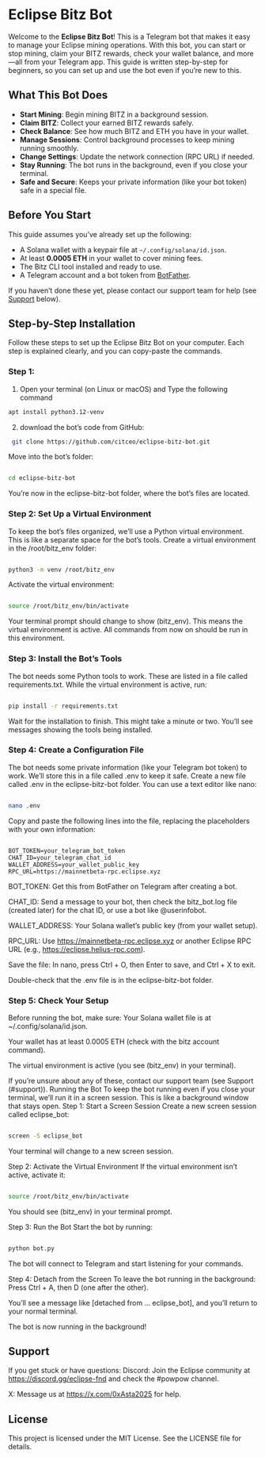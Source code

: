 # Eclipse Bitz Bot

Welcome to the **Eclipse Bitz Bot**! This is a Telegram bot that makes it easy to manage your Eclipse mining operations. With this bot, you can start or stop mining, claim your BITZ rewards, check your wallet balance, and more—all from your Telegram app. This guide is written step-by-step for beginners, so you can set up and use the bot even if you’re new to this.

## What This Bot Does

- **Start Mining**: Begin mining BITZ in a background session.
- **Claim BITZ**: Collect your earned BITZ rewards safely.
- **Check Balance**: See how much BITZ and ETH you have in your wallet.
- **Manage Sessions**: Control background processes to keep mining running smoothly.
- **Change Settings**: Update the network connection (RPC URL) if needed.
- **Stay Running**: The bot runs in the background, even if you close your terminal.
- **Safe and Secure**: Keeps your private information (like your bot token) safe in a special file.

## Before You Start

This guide assumes you’ve already set up the following:
- A Solana wallet with a keypair file at `~/.config/solana/id.json`.
- At least **0.0005 ETH** in your wallet to cover mining fees.
- The Bitz CLI tool installed and ready to use.
- A Telegram account and a bot token from [BotFather](https://t.me/BotFather).

If you haven’t done these yet, please contact our support team for help (see [Support](#support) below).

## Step-by-Step Installation

Follow these steps to set up the Eclipse Bitz Bot on your computer. Each step is explained clearly, and you can copy-paste the commands.

### Step 1: 
1. Open your terminal (on Linux or macOS) and Type the following command 

 ```bash
 apt install python3.12-venv
```

2.  download the bot’s code from GitHub:

  ```bash
   git clone https://github.com/citceo/eclipse-bitz-bot.git
 ```
Move into the bot’s folder:

 ```bash

cd eclipse-bitz-bot
 ```
You’re now in the eclipse-bitz-bot folder, where the bot’s files are located.

### Step 2: Set Up a Virtual Environment


To keep the bot’s files organized, we’ll use a Python virtual environment. This is like a separate space for the bot’s tools.
Create a virtual environment in the /root/bitz_env folder:
 ```bash

python3 -m venv /root/bitz_env
 ```
Activate the virtual environment:
 ```bash

source /root/bitz_env/bin/activate
 ```
Your terminal prompt should change to show (bitz_env). This means the virtual environment is active. All commands from now on should be run in this environment.

### Step 3: Install the Bot’s Tools
The bot needs some Python tools to work. These are listed in a file called requirements.txt.
While the virtual environment is active, run:
 ```bash

pip install -r requirements.txt
 ```
Wait for the installation to finish. This might take a minute or two. You’ll see messages showing the tools being installed.

### Step 4: Create a Configuration File
The bot needs some private information (like your Telegram bot token) to work. We’ll store this in a file called .env to keep it safe.
Create a new file called .env in the eclipse-bitz-bot folder. You can use a text editor like nano:
 ```bash

nano .env
 ```
Copy and paste the following lines into the file, replacing the placeholders with your own information:
 ```plaintext

BOT_TOKEN=your_telegram_bot_token
CHAT_ID=your_telegram_chat_id
WALLET_ADDRESS=your_wallet_public_key
RPC_URL=https://mainnetbeta-rpc.eclipse.xyz
 ```
BOT_TOKEN: Get this from BotFather on Telegram after creating a bot.

CHAT_ID: Send a message to your bot, then check the bitz_bot.log file (created later) for the chat ID, or use a bot like @userinfobot.

WALLET_ADDRESS: Your Solana wallet’s public key (from your wallet setup).

RPC_URL: Use https://mainnetbeta-rpc.eclipse.xyz or another Eclipse RPC URL (e.g., https://eclipse.helius-rpc.com).

Save the file:
In nano, press Ctrl + O, then Enter to save, and Ctrl + X to exit.

Double-check that the .env file is in the eclipse-bitz-bot folder.

### Step 5: Check Your Setup
Before running the bot, make sure:
Your Solana wallet file is at ~/.config/solana/id.json.

Your wallet has at least 0.0005 ETH (check with the bitz account command).

The virtual environment is active (you see (bitz_env) in your terminal).

If you’re unsure about any of these, contact our support team (see Support (#support)).
Running the Bot
To keep the bot running even if you close your terminal, we’ll run it in a screen session. This is like a background window that stays open.
Step 1: Start a Screen Session
Create a new screen session called eclipse_bot:
 ```bash

screen -S eclipse_bot
 ```
Your terminal will change to a new screen session.

Step 2: Activate the Virtual Environment
If the virtual environment isn’t active, activate it:
 ```bash

source /root/bitz_env/bin/activate
 ```
You should see (bitz_env) in your terminal prompt.

Step 3: Run the Bot
Start the bot by running:
 ```bash

python bot.py
 ```
The bot will connect to Telegram and start listening for your commands.

Step 4: Detach from the Screen
To leave the bot running in the background:
Press Ctrl + A, then D (one after the other).

You’ll see a message like [detached from ... eclipse_bot], and you’ll return to your normal terminal.

The bot is now running in the background!

## Support
If you get stuck or have questions:
Discord: Join the Eclipse community at https://discord.gg/eclipse-fnd and check the #powpow channel.

X: Message us at https://x.com/0xAsta2025
 for help.

## License
This project is licensed under the MIT License. See the LICENSE file for details.

